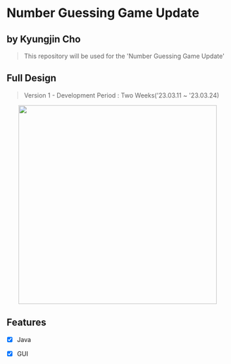 # Number Guessing Game Update
## by Kyungjin Cho
> This repository will be used for the 'Number Guessing Game Update'

## Full Design
> Version 1 - Development Period : Two Weeks('23.03.11 ~ '23.03.24)
<p align="center">
<img src="https://user-images.githubusercontent.com/56642855/229154047-bddfcc6b-023c-46e8-ac9b-81fdb0d6b8a7.gif", height="450px">
</p>

## Features
* [x] Java
* [x] GUI

